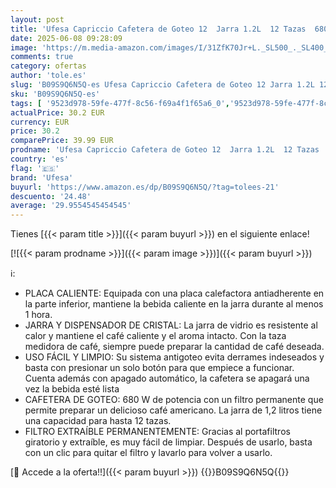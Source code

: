 ```yaml
---
layout: post
title: 'Ufesa Capriccio Cafetera de Goteo 12  Jarra 1.2L  12 Tazas  680W  Filtro Permanente  Placa Calefactora Antiadherente  Sistema Antigoteo  Auto Apagado  Azul/Verdoso'
date: 2025-06-08 09:28:09
image: 'https://m.media-amazon.com/images/I/31ZfK70Jr+L._SL500_._SL400_.jpg'
comments: true
category: ofertas
author: 'tole.es'
slug: 'B09S9Q6N5Q-es Ufesa Capriccio Cafetera de Goteo 12 Jarra 1.2L 12 Tazas...'
sku: 'B09S9Q6N5Q-es'
tags: [ '9523d978-59fe-477f-8c56-f69a4f1f65a6_0','9523d978-59fe-477f-8c56-f69a4f1f65a6_3301','9523d978-59fe-477f-8c56-f69a4f1f65a6_6201','9523d978-59fe-477f-8c56-f69a4f1f65a6_6801','9523d978-59fe-477f-8c56-f69a4f1f65a6_701','9523d978-59fe-477f-8c56-f69a4f1f65a6_9101','Arborist Merchandising Root','CML-Kitchen','Cafeteras de goteo','Hogar y cocina','Kitchen All','Los favoritos de nuestros clientes Social: Hogar y cocina','Los favoritos de nuestros clientes Social: Hogar y cocina líneas duras','Major Appliances','Máquinas cafeteras','New Arrivals Social: Home and Kitchen','Self Service','Special Features Stores','Top Brands Kitchen Appliances','Top Brands Kitchen Selection','Utensilios para café y té','cafetera','top brands_home_and_kitchen','ufesa','🇪🇸', ]
actualPrice: 30.2 EUR
currency: EUR
price: 30.2
comparePrice: 39.99 EUR
prodname: 'Ufesa Capriccio Cafetera de Goteo 12  Jarra 1.2L  12 Tazas  680W  Filtro Permanente  Placa Calefactora Antiadherente  Sistema Antigoteo  Auto Apagado  Azul/Verdoso'
country: 'es'
flag: '🇪🇸'
brand: 'Ufesa'
buyurl: 'https://www.amazon.es/dp/B09S9Q6N5Q/?tag=tolees-21'
descuento: '24.48'
average: '29.9554545454545'
---
```


Tienes [{{< param title >}}]({{< param buyurl >}}) en el siguiente enlace!

[![{{< param prodname >}}]({{< param image >}})]({{< param buyurl >}})

ℹ️:

- PLACA CALIENTE: Equipada con una placa calefactora antiadherente en la parte inferior, mantiene la bebida caliente en la jarra durante al menos 1 hora.
- JARRA Y DISPENSADOR DE CRISTAL: La jarra de vidrio es resistente al calor y mantiene el café caliente y el aroma intacto. Con la taza medidora de café, siempre puede preparar la cantidad de café deseada.
- USO FÁCIL Y LIMPIO: Su sistema antigoteo evita derrames indeseados y basta con presionar un solo botón para que empiece a funcionar. Cuenta además con apagado automático, la cafetera se apagará una vez la bebida esté lista
- CAFETERA DE GOTEO: 680 W de potencia con un filtro permanente que permite preparar un delicioso café americano. La jarra de 1,2 litros tiene una capacidad para hasta 12 tazas.
- FILTRO EXTRAÍBLE PERMANENTEMENTE: Gracias al portafiltros giratorio y extraíble, es muy fácil de limpiar. Después de usarlo, basta con un clic para quitar el filtro y lavarlo para volver a usarlo.

[🛒 Accede a la oferta!!]({{< param buyurl >}})
{{<world>}}B09S9Q6N5Q{{</world>}}

